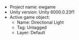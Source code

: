 <!-- UNITY CODE ASSIST INSTRUCTIONS START -->
- Project name: ewgame
- Unity version: Unity 6000.0.23f1
- Active game object:
  - Name: Directional Light
  - Tag: Untagged
  - Layer: Default
<!-- UNITY CODE ASSIST INSTRUCTIONS END -->